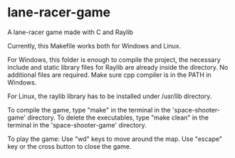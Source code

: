 # lane-racer-game
A lane-racer game made with C and Raylib 

Currently, this Makefile works both for Windows and Linux.

For Windows, this folder is enough to compile the project, the necessary include and static library files for Raylib are already inside the directory.
No additional files are required.
Make sure cpp compiler is in the PATH in Windows.

For Linux, the raylib library has to be installed under /usr/lib directory.

To compile the game, type "make" in the terminal in the 'space-shooter-game' directory.
To delete the executables, type "make clean" in the terminal in the 'space-shooter-game' directory.

To play the game:
  Use "wd" keys to move around the map.
  Use "escape" key or the cross button to close the game.
